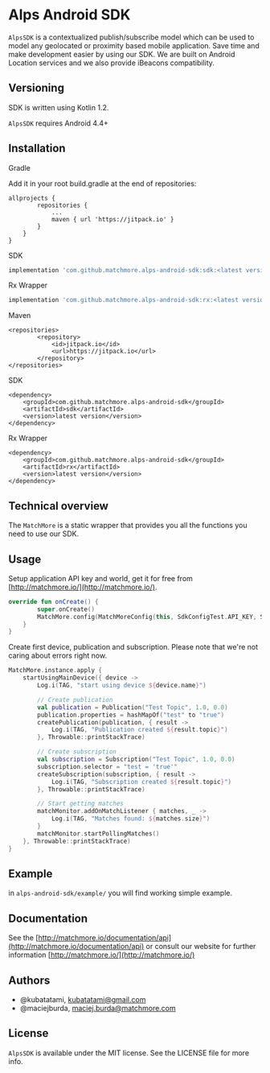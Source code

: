 # Alps Android SDK

`AlpsSDK` is a contextualized publish/subscribe model which can be used to model any geolocated or proximity based mobile application. Save time and make development easier by using our SDK. We are built on Android Location services and we also provide iBeacons compatibility.

## Versioning

SDK is written using Kotlin 1.2.

`AlpsSDK` requires Android 4.4+

## Installation

Gradle

Add it in your root build.gradle at the end of repositories:

```
allprojects {
		repositories {
			...
			maven { url 'https://jitpack.io' }
		}
	}
}
```

SDK

```groovy
implementation 'com.github.matchmore.alps-android-sdk:sdk:<latest version>'
```

Rx Wrapper

```groovy
implementation 'com.github.matchmore.alps-android-sdk:rx:<latest version>'
```



Maven

```
<repositories>
		<repository>
		    <id>jitpack.io</id>
		    <url>https://jitpack.io</url>
		</repository>
</repositories>
```

SDK

```
<dependency>
    <groupId>com.github.matchmore.alps-android-sdk</groupId>
    <artifactId>sdk</artifactId>
    <version>latest version</version>
</dependency>
```

Rx Wrapper

```
<dependency>
    <groupId>com.github.matchmore.alps-android-sdk</groupId>
    <artifactId>rx</artifactId>
    <version>latest version</version>
</dependency>
```

## Technical overview

The `MatchMore` is a static wrapper that provides you all the functions you need to use our SDK.

## Usage

Setup application API key and world, get it for free from [http://matchmore.io/](http://matchmore.io/).

```kotlin
override fun onCreate() {
        super.onCreate()
        MatchMore.config(MatchMoreConfig(this, SdkConfigTest.API_KEY, SdkConfigTest.WORLD_ID, debugLog = true))
    }
}
```

Create first device, publication and subscription. Please note that we're not caring about errors right now.

```kotlin
MatchMore.instance.apply {
    startUsingMainDevice({ device ->
        Log.i(TAG, "start using device ${device.name}")

        // Create publication
        val publication = Publication("Test Topic", 1.0, 0.0)
        publication.properties = hashMapOf("test" to "true")
        createPublication(publication, { result ->
            Log.i(TAG, "Publication created ${result.topic}")
        }, Throwable::printStackTrace)

        // Create subscription
        val subscription = Subscription("Test Topic", 1.0, 0.0)
        subscription.selector = "test = 'true'"
        createSubscription(subscription, { result ->
            Log.i(TAG, "Subscription created ${result.topic}")
        }, Throwable::printStackTrace)

        // Start getting matches
        matchMonitor.addOnMatchListener { matches, _ ->
            Log.i(TAG, "Matches found: ${matches.size}")
        }
        matchMonitor.startPollingMatches()
    }, Throwable::printStackTrace)
}
```

## Example

in `alps-android-sdk/example/` you will find working simple example.

## Documentation

See the [http://matchmore.io/documentation/api](http://matchmore.io/documentation/api) or consult our website for further information [http://matchmore.io/](http://matchmore.io/)

## Authors

- @kubatatami, kubatatami@gmail.com
- @maciejburda, maciej.burda@matchmore.com


## License

`AlpsSDK` is available under the MIT license. See the LICENSE file for more info.
